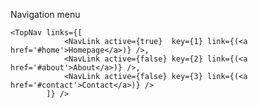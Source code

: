 Navigation menu

    <TopNav links={[
                <NavLink active={true}  key={1} link={(<a href='#home'>Homepage</a>)} />,
                <NavLink active={false} key={2} link={(<a href='#about'>About</a>)} />,
                <NavLink active={false} key={3} link={(<a href='#contact'>Contact</a>)} /> 
            ]} />

